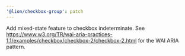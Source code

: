 ```yaml
---
'@lion/checkbox-group': patch
---
```


Add mixed-state feature to checkbox indeterminate. See https://www.w3.org/TR/wai-aria-practices-1.1/examples/checkbox/checkbox-2/checkbox-2.html for the WAI ARIA pattern.
